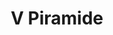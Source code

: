 ---
title: V Piramide

mediaPath: /videos/p_03_lc-1080p.mp4
mediaPosition:  [296225.9229882462,4633739.996877952,129.51940815510264]
mediaRotation:  [0.367179183978474,-0.7125826102813708,-0.5314315149689552,0.2738357450649768]
mediaScale: 1
cameraFOV: 56,52

# Pair of camera points and targets: [final point], ... , [entrance point]
cameraPath: [
    [[296223.1131077501,4633741.99950086,128.49272754182056],[296225.76470118354,4633740.109690328,129.46157286325848]]
]



animationEntry: 
---